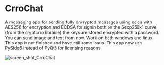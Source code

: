 # CrroChat
A messaging app for sending fully encrypted messages using ecies with AES256 for encryption and ECDSA for signin both on the Secp256k1 curve (from the cryptcrro librairie) the keys are stored encrypted with a password.
You can send image and text from now. Work on both windows and linux.
This app is not finished and have still some issus.
This app now use PySide6 instead of PyQt5 for licensing reasons.

![screen_shot_CrroChat](https://github.com/user-attachments/assets/5414cdbf-bc7b-43aa-8132-a4feafdf31bb)




